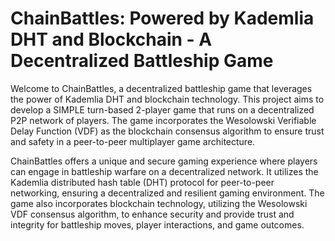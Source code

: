 # ChainBattles: Powered by Kademlia DHT and Blockchain - A Decentralized Battleship Game

Welcome to ChainBattles, a decentralized battleship game that leverages the power of Kademlia DHT and blockchain technology. This project aims to develop a SIMPLE turn-based 2-player game that runs on a decentralized P2P network of players. The game incorporates the Wesolowski Verifiable Delay Function (VDF) as the blockchain consensus algorithm to ensure trust and safety in a peer-to-peer multiplayer game architecture.

ChainBattles offers a unique and secure gaming experience where players can engage in battleship warfare on a decentralized network. It utilizes the Kademlia distributed hash table (DHT) protocol for peer-to-peer networking, ensuring a decentralized and resilient gaming environment. The game also incorporates blockchain technology, utilizing the Wesolowski VDF consensus algorithm, to enhance security and provide trust and integrity for battleship moves, player interactions, and game outcomes.

